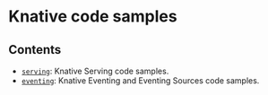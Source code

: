 # Knative code samples


## Contents

- [`serving`](serving/): Knative Serving code samples.
- [`eventing`](eventing/): Knative Eventing and Eventing Sources code samples.